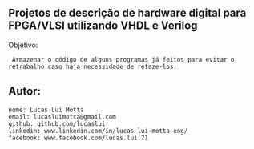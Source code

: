 Projetos de descrição de hardware digital para FPGA/VLSI utilizando VHDL e Verilog
-------------------------------------------------------------

Objetivo:

     Armazenar o código de alguns programas já feitos para evitar o retrabalho caso haja necessidade de refaze-los. 
     
Autor:
-------------------------------------------------------------

    nome: Lucas Lui Motta
    email: lucasluimotta@gmail.com
    github: github.com/lucaslui
    linkedin: www.linkedin.com/in/lucas-lui-motta-eng/
    facebook: www.facebook.com/lucas.lui.71
